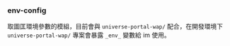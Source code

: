 ### env-config

取圖匡環境參數的模組，目前會與 `universe-portal-wap/` 配合，在開發環境下 `universe-portal-wap/` 專案會暴露 `_env_` 變數給 im 使用。
